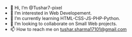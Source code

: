 - 👋 Hi, I’m @Tushar7-pixel
- 👀 I’m interested in Web Developement.
- 🌱 I’m currently learning HTML-CSS-JS-PHP-Python.
- 💞️ I’m looking to collaborate on Small Web projects.
- 📫 How to reach me on tushar.sharma17101@gmail.com

<!---
Tushar7-pixel/Tushar7-pixel is a ✨ special ✨ repository because its `README.md` (this file) appears on your GitHub profile.
You can click the Preview link to take a look at your changes.
--->
